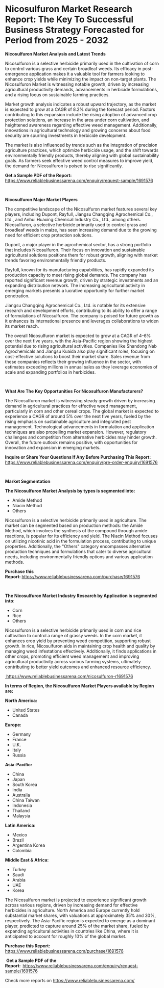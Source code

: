 <p><h1>Nicosulfuron Market Research Report: The Key To Successful Business Strategy Forecasted for Period from 2025 - 2032</h1></p><p><strong>Nicosulfuron Market Analysis and Latest Trends</strong></p>
<p><p>Nicosulfuron is a selective herbicide primarily used in the cultivation of corn to control various grass and certain broadleaf weeds. Its efficacy in post-emergence application makes it a valuable tool for farmers looking to enhance crop yields while minimizing the impact on non-target plants. The Nicosulfuron Market is witnessing notable growth, driven by increasing agricultural productivity demands, advancements in herbicide formulations, and a rising focus on sustainable farming practices.</p><p>Market growth analysis indicates a robust upward trajectory, as the market is expected to grow at a CAGR of 8.2% during the forecast period. Factors contributing to this expansion include the rising adoption of advanced crop protection solutions, an increase in the area under corn cultivation, and heightened awareness regarding effective weed management. Additionally, innovations in agricultural technology and growing concerns about food security are spurring investments in herbicide development. </p><p>The market is also influenced by trends such as the integration of precision agriculture practices, which optimize herbicide usage, and the shift towards environmentally friendly products, thereby aligning with global sustainability goals. As farmers seek effective weed control measures to improve yield, the demand for Nicosulfuron is poised to rise significantly.</p></p>
<p><strong>Get a Sample PDF of the Report:&nbsp;</strong> <a href="https://www.reliablebusinessarena.com/enquiry/request-sample/1691576?utm_campaign=3267&utm_medium=2&utm_source=Github&utm_content=ia&utm_term=27032025&utm_id=nicosulfuron">https://www.reliablebusinessarena.com/enquiry/request-sample/1691576</a></p>
<p>&nbsp;</p>
<p><strong>Nicosulfuron Major Market Players</strong></p>
<p><p>The competitive landscape of the Nicosulfuron market features several key players, including Dupont, Rayfull, Jiangsu Changqing Agrochemical Co., Ltd., and Anhui Huaxing Chemical Industry Co., Ltd., among others. Nicosulfuron, a selective herbicide primarily used to control grass and broadleaf weeds in maize, has seen increasing demand due to the growing need for efficient crop protection solutions.</p><p>Dupont, a major player in the agrochemical sector, has a strong portfolio that includes Nicosulfuron. Their focus on innovation and sustainable agricultural solutions positions them for robust growth, aligning with market trends favoring environmentally friendly products.</p><p>Rayfull, known for its manufacturing capabilities, has rapidly expanded its production capacity to meet rising global demands. The company has reported significant revenue growth, driven by strategic investments and an expanding distribution network. The increasing agricultural activity in emerging markets presents a lucrative opportunity for further market penetration.</p><p>Jiangsu Changqing Agrochemical Co., Ltd. is notable for its extensive research and development efforts, contributing to its ability to offer a range of formulations of Nicosulfuron. The company is poised for future growth as it enhances its international presence and leverages collaborations to widen its market reach.</p><p>The overall Nicosulfuron market is expected to grow at a CAGR of 4–6% over the next five years, with the Asia-Pacific region showing the highest potential due to rising agricultural activities. Companies like Shandong Nab Agrochemicals and Jiangsu Kuaida also play significant roles, focusing on cost-effective solutions to boost their market share. Sales revenue from these companies reflects their growing influence in the sector, with estimates exceeding millions in annual sales as they leverage economies of scale and expanding portfolios in herbicides.</p></p>
<p>&nbsp;</p>
<p><strong>What Are The Key Opportunities For Nicosulfuron Manufacturers?</strong></p>
<p><p>The Nicosulfuron market is witnessing steady growth driven by increasing demand in agricultural practices for effective weed management, particularly in corn and other cereal crops. The global market is expected to experience a CAGR of around 5% over the next five years, fueled by the rising emphasis on sustainable agriculture and integrated pest management. Technological advancements in formulation and application techniques are also propelling market expansion. However, regulatory challenges and competition from alternative herbicides may hinder growth. Overall, the future outlook remains positive, with opportunities for innovation and expansion in emerging markets.</p></p>
<p><strong>Inquire or Share Your Questions If Any Before Purchasing This Report:</strong> <a href="https://www.reliablebusinessarena.com/enquiry/pre-order-enquiry/1691576?utm_campaign=3267&utm_medium=2&utm_source=Github&utm_content=ia&utm_term=27032025&utm_id=nicosulfuron">https://www.reliablebusinessarena.com/enquiry/pre-order-enquiry/1691576</a></p>
<p>&nbsp;</p>
<p><strong>Market Segmentation</strong></p>
<p><strong>The Nicosulfuron Market Analysis by types is segmented into:</strong></p>
<p><ul><li>Amide Method</li><li>Niacin Method</li><li>Others</li></ul></p>
<p><p>Nicosulfuron is a selective herbicide primarily used in agriculture. The market can be segmented based on production methods: the Amide Method, which involves the synthesis of the compound through amide reactions, is popular for its efficiency and yield. The Niacin Method focuses on utilizing nicotinic acid in the formulation process, contributing to unique properties. Additionally, the "Others" category encompasses alternative production techniques and formulations that cater to diverse agricultural needs, including environmentally friendly options and various application methods.</p></p>
<p><strong>Purchase this Report:&nbsp;</strong><a href="https://www.reliablebusinessarena.com/purchase/1691576?utm_campaign=3267&utm_medium=2&utm_source=Github&utm_content=ia&utm_term=27032025&utm_id=nicosulfuron">https://www.reliablebusinessarena.com/purchase/1691576</a></p>
<p>&nbsp;</p>
<p><strong>The Nicosulfuron Market Industry Research by Application is segmented into:</strong></p>
<p><ul><li>Corn</li><li>Rice</li><li>Others</li></ul></p>
<p><p>Nicosulfuron is a selective herbicide primarily used in corn and rice cultivation to control a range of grassy weeds. In the corn market, it enhances crop yield by preventing weed competition, supporting robust growth. In rice, Nicosulfuron aids in maintaining crop health and quality by managing weed infestations effectively. Additionally, it finds applications in other crops, promoting efficient weed management and improving agricultural productivity across various farming systems, ultimately contributing to better yield outcomes and enhanced resource efficiency.</p></p>
<p><a href="https://www.reliablebusinessarena.com/nicosulfuron-r1691576?utm_campaign=3267&utm_medium=2&utm_source=Github&utm_content=ia&utm_term=27032025&utm_id=nicosulfuron">&nbsp;https://www.reliablebusinessarena.com/nicosulfuron-r1691576</a></p>
<p><strong>In terms of Region, the Nicosulfuron Market Players available by Region are:</strong></p>
<p>
    <p> <strong> North America: </strong>
        <ul>
            <li>United States</li>
            <li>Canada</li>
        </ul>
        </p> 
    <p> <strong> Europe: </strong>
        <ul>
            <li>Germany</li>
            <li>France</li>
            <li>U.K.</li>
            <li>Italy</li>
            <li>Russia</li>
        </ul>
        </p> 
    <p> <strong> Asia-Pacific: </strong>
        <ul>
            <li>China</li>
            <li>Japan</li>
            <li>South Korea</li>
            <li>India</li>
            <li>Australia</li>
            <li>China Taiwan</li>
            <li>Indonesia</li>
            <li>Thailand</li>
            <li>Malaysia</li>
        </ul>
        </p> 
    <p> <strong> Latin America: </strong>
        <ul>
            <li>Mexico</li>
            <li>Brazil</li>
            <li>Argentina Korea</li>
            <li>Colombia</li>
        </ul>
        </p> 
    <p> <strong> Middle East & Africa: </strong>
        <ul>
            <li>Turkey</li>
            <li>Saudi</li>
            <li>Arabia</li>
            <li>UAE</li>
            <li>Korea</li>
        </ul>
    </p>
    </p>
<p><p>The Nicosulfuron market is projected to experience significant growth across various regions, driven by increasing demand for effective herbicides in agriculture. North America and Europe currently hold substantial market shares, with valuations at approximately 35% and 30%, respectively. The Asia-Pacific region is expected to emerge as a dominant player, predicted to capture around 25% of the market share, fueled by expanding agricultural activities in countries like China, where it is anticipated to account for roughly 10% of the global market.</p></p>
<p><strong>Purchase this Report: </strong><a href="https://www.reliablebusinessarena.com/purchase/1691576?utm_campaign=3267&utm_medium=2&utm_source=Github&utm_content=ia&utm_term=27032025&utm_id=nicosulfuron">https://www.reliablebusinessarena.com/purchase/1691576</a></p>
<p>&nbsp;<strong>Get a Sample PDF of the Report:&nbsp;&nbsp;</strong><a href="https://www.reliablebusinessarena.com/enquiry/request-sample/1691576?utm_campaign=3267&utm_medium=2&utm_source=Github&utm_content=ia&utm_term=27032025&utm_id=nicosulfuron">https://www.reliablebusinessarena.com/enquiry/request-sample/1691576</a></p>
<p><strong></strong></p>
<p>Check more reports on <a href="https://www.reliablebusinessarena.com/?utm_campaign=3267&utm_medium=2&utm_source=Github&utm_content=ia&utm_term=27032025&utm_id=nicosulfuron">https://www.reliablebusinessarena.com/</a></p>